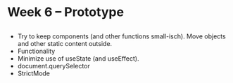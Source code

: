 # Week 6 – Prototype

##

* Try to keep components (and other functions small-isch). Move objects and
  other static content outside.
* Functionality
* Minimize use of useState (and useEffect).
* document.querySelector
* StrictMode
